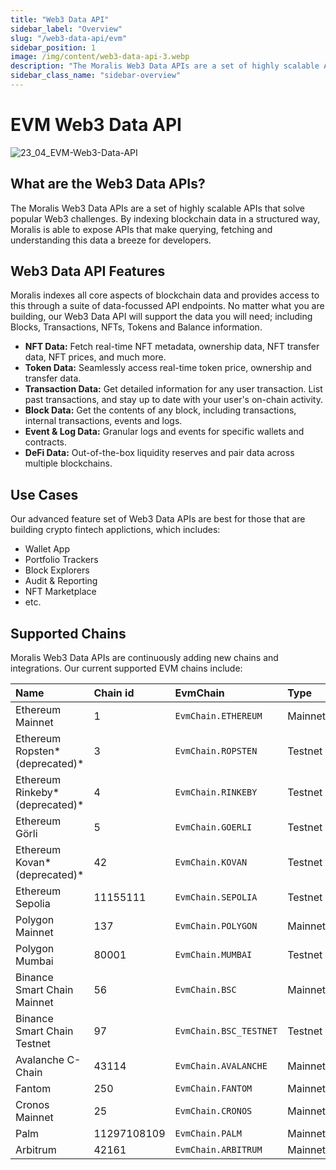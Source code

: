 ```yaml
---
title: "Web3 Data API"
sidebar_label: "Overview"
slug: "/web3-data-api/evm"
sidebar_position: 1
image: /img/content/web3-data-api-3.webp
description: "The Moralis Web3 Data APIs are a set of highly scalable APIs that solve popular Web3 challenges. By indexing blockchain data in a structured way, Moralis is able to expose APIs that make querying, fetching and understanding this data a breeze for developers."
sidebar_class_name: "sidebar-overview"
---
```


# EVM Web3 Data API

![23_04_EVM-Web3-Data-API](https://user-images.githubusercontent.com/13417464/232769157-f47b85bf-7930-4d14-ad22-7f1e630f94d9.jpg)


## What are the Web3 Data APIs?

The Moralis Web3 Data APIs are a set of highly scalable APIs that solve popular Web3 challenges. By indexing blockchain data in a structured way, Moralis is able to expose APIs that make querying, fetching and understanding this data a breeze for developers.

## Web3 Data API Features

Moralis indexes all core aspects of blockchain data and provides access to this through a suite of data-focussed API endpoints. No matter what you are building, our Web3 Data API will support the data you will need; including Blocks, Transactions, NFTs, Tokens and Balance information.

- **NFT Data:** Fetch real-time NFT metadata, ownership data, NFT transfer data, NFT prices, and much more.
- **Token Data:** Seamlessly access real-time token price, ownership and transfer data.
- **Transaction Data:** Get detailed information for any user transaction. List past transactions, and stay up to date with your user's on-chain activity.
- **Block Data:** Get the contents of any block, including transactions, internal transactions, events and logs.
- **Event & Log Data:** Granular logs and events for specific wallets and contracts.
- **DeFi Data:** Out-of-the-box liquidity reserves and pair data across multiple blockchains.

## Use Cases

Our advanced feature set of Web3 Data APIs are best for those that are building crypto fintech applictions, which includes:

- Wallet App
- Portfolio Trackers
- Block Explorers
- Audit & Reporting
- NFT Marketplace
- etc.

## Supported Chains

Moralis Web3 Data APIs are continuously adding new chains and integrations. Our current supported EVM chains include:

| Name                            | Chain id    | EvmChain                  | Type    |
| :------------------------------ | :---------- | :------------------------ | :------ |
| Ethereum Mainnet                | 1           | `EvmChain.ETHEREUM`       | Mainnet |
| Ethereum Ropsten* (deprecated)* | 3           | `EvmChain.ROPSTEN`        | Testnet |
| Ethereum Rinkeby* (deprecated)* | 4           | `EvmChain.RINKEBY`        | Testnet |
| Ethereum Görli                  | 5           | `EvmChain.GOERLI`         | Testnet |
| Ethereum Kovan* (deprecated)*   | 42          | `EvmChain.KOVAN`          | Testnet |
| Ethereum Sepolia                | 11155111    | `EvmChain.SEPOLIA`        | Testnet |
| Polygon Mainnet                 | 137         | `EvmChain.POLYGON`        | Mainnet |
| Polygon Mumbai                  | 80001       | `EvmChain.MUMBAI`         | Testnet |
| Binance Smart Chain Mainnet     | 56          | `EvmChain.BSC`            | Mainnet |
| Binance Smart Chain Testnet     | 97          | `EvmChain.BSC_TESTNET`    | Testnet |
| Avalanche C-Chain               | 43114       | `EvmChain.AVALANCHE`      | Mainnet |
| Fantom                          | 250         | `EvmChain.FANTOM`         | Mainnet |
| Cronos Mainnet                  | 25          | `EvmChain.CRONOS`         | Mainnet |
| Palm                            | 11297108109 | `EvmChain.PALM`           | Mainnet |
| Arbitrum                        | 42161       | `EvmChain.ARBITRUM`       | Mainnet |
